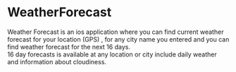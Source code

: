 # WeatherForecast
Weather Forecast is an ios application where you can find current weather forecast for your location (GPS) 
 , for any city name you entered and you can find weather forecast for the next 16 days.  
16 day forecasts is available at any location or city include daily weather and information about cloudiness.
